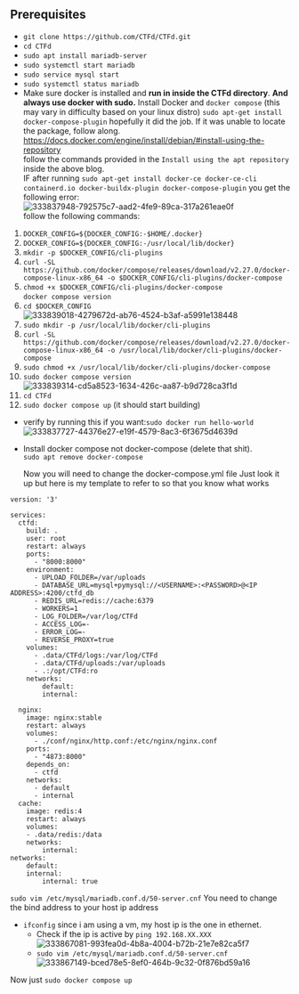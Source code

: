 ## Prerequisites
- `git clone https://github.com/CTFd/CTFd.git`  
- `cd CTFd`  
- `sudo apt install mariadb-server`
- `sudo systemctl start mariadb`
- `sudo service mysql start`
- `sudo systemctl status mariadb`
- Make sure docker is installed and **run in inside the CTFd directory**. **And always use docker with sudo.**
Install Docker and `docker compose` (this may vary in difficulty based on your linux distro)
`sudo apt-get install docker-compose-plugin` hopefully it did the job. If it was unable to locate the package, follow along.    
https://docs.docker.com/engine/install/debian/#install-using-the-repository  
follow the commands provided in the `Install using the apt repository` inside the above blog.  
IF after running `sudo apt-get install docker-ce docker-ce-cli containerd.io docker-buildx-plugin docker-compose-plugin` you get the following error:  
![333837948-792575c7-aad2-4fe9-89ca-317a261eae0f](https://github.com/user-attachments/assets/222f16ad-f662-4c96-b7bd-f14472df4b51)   
follow the following commands:  
1. `DOCKER_CONFIG=${DOCKER_CONFIG:-$HOME/.docker}`
2. `DOCKER_CONFIG=${DOCKER_CONFIG:-/usr/local/lib/docker}`
3. `mkdir -p $DOCKER_CONFIG/cli-plugins`
4. `curl -SL https://github.com/docker/compose/releases/download/v2.27.0/docker-compose-linux-x86_64 -o $DOCKER_CONFIG/cli-plugins/docker-compose`
5. `chmod +x $DOCKER_CONFIG/cli-plugins/docker-compose`  
`docker compose version`
6. `cd $DOCKER_CONFIG`  
![333839018-4279672d-ab76-4524-b3af-a5991e138448](https://github.com/user-attachments/assets/3a41396d-bfbe-471e-9d6c-0f334cd4c509)  
7. `sudo mkdir -p /usr/local/lib/docker/cli-plugins`
8. `curl -SL https://github.com/docker/compose/releases/download/v2.27.0/docker-compose-linux-x86_64 -o /usr/local/lib/docker/cli-plugins/docker-compose`
9. `sudo chmod +x /usr/local/lib/docker/cli-plugins/docker-compose`
10. `sudo docker compose version`  
![333839314-cd5a8523-1634-426c-aa87-b9d728ca3f1d](https://github.com/user-attachments/assets/9112c3f2-8bc8-4fb8-ace1-cf14b30d6130)  
11. `cd CTFd`
12. `sudo docker compose up` (it should start building)
- verify by running this if you want:`sudo docker run hello-world`  
![333837727-44376e27-e19f-4579-8ac3-6f3675d4639d](https://github.com/user-attachments/assets/b168cad0-8d17-461f-b542-d922fd7a0975)  
- Install docker compose not docker-compose (delete that shit).  
  `sudo apt remove docker-compose`



    Now you will need to change the docker-compose.yml file
Just look it up but here is my template to refer to so that you know what works
```
version: '3'

services:
  ctfd:
    build: .
    user: root
    restart: always
    ports:
      - "8000:8000"
    environment:
      - UPLOAD_FOLDER=/var/uploads
      - DATABASE_URL=mysql+pymysql://<USERNAME>:<PASSWORD>@<IP ADDRESS>:4200/ctfd_db
      - REDIS_URL=redis://cache:6379
      - WORKERS=1
      - LOG_FOLDER=/var/log/CTFd
      - ACCESS_LOG=-
      - ERROR_LOG=-
      - REVERSE_PROXY=true
    volumes:
      - .data/CTFd/logs:/var/log/CTFd
      - .data/CTFd/uploads:/var/uploads
      - .:/opt/CTFd:ro
    networks:
        default:
        internal:

  nginx:
    image: nginx:stable
    restart: always
    volumes:
      - ./conf/nginx/http.conf:/etc/nginx/nginx.conf
    ports:
      - "4873:8000"
    depends_on:
      - ctfd
    networks:
      - default
      - internal
  cache:
    image: redis:4
    restart: always
    volumes:
    - .data/redis:/data
    networks:
        internal:
networks:
    default:
    internal:
        internal: true
```
`sudo vim /etc/mysql/mariadb.conf.d/50-server.cnf`
You need to change the bind address to your host ip address
- ``ifconfig`` since i am using a vm, my host ip is the one in ethernet.
  - Check if the ip is active by ``ping 192.168.XX.XXX``  
![333867081-993fea0d-4b8a-4004-b72b-21e7e82ca5f7](https://github.com/user-attachments/assets/cb368b30-4ba4-4d2a-aee9-bcac73520e4b)  
  - ``sudo vim /etc/mysql/mariadb.conf.d/50-server.cnf``
![333867149-bced78e5-8ef0-464b-9c32-0f876bd59a16](https://github.com/user-attachments/assets/ff810450-6891-4459-99a5-79212f30326d)  
 
Now just `sudo docker compose up`
